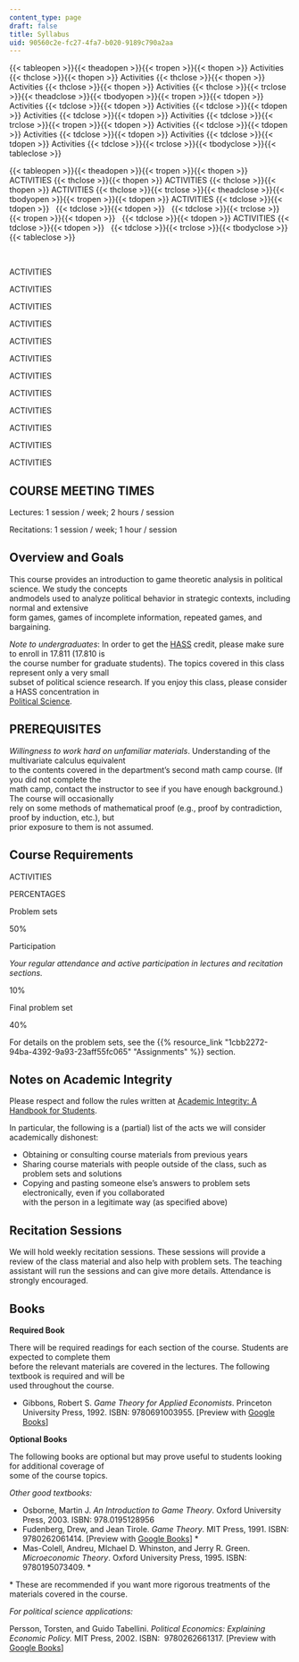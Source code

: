 ```yaml
---
content_type: page
draft: false
title: Syllabus
uid: 90560c2e-fc27-4fa7-b020-9189c790a2aa
---
```

{{< tableopen >}}{{< theadopen >}}{{< tropen >}}{{< thopen >}}
Activities
{{< thclose >}}{{< thopen >}}
Activities
{{< thclose >}}{{< thopen >}}
Activities
{{< thclose >}}{{< thopen >}}
Activities
{{< thclose >}}{{< trclose >}}{{< theadclose >}}{{< tbodyopen >}}{{< tropen >}}{{< tdopen >}}
Activities
{{< tdclose >}}{{< tdopen >}}
Activities
{{< tdclose >}}{{< tdopen >}}
Activities
{{< tdclose >}}{{< tdopen >}}
Activities
{{< tdclose >}}{{< trclose >}}{{< tropen >}}{{< tdopen >}}
Activities
{{< tdclose >}}{{< tdopen >}}
Activities
{{< tdclose >}}{{< tdopen >}}
Activities
{{< tdclose >}}{{< tdopen >}}
Activities
{{< tdclose >}}{{< trclose >}}{{< tbodyclose >}}{{< tableclose >}}

{{< tableopen >}}{{< theadopen >}}{{< tropen >}}{{< thopen >}}
ACTIVITIES
{{< thclose >}}{{< thopen >}}
ACTIVITIES
{{< thclose >}}{{< thopen >}}
ACTIVITIES
{{< thclose >}}{{< trclose >}}{{< theadclose >}}{{< tbodyopen >}}{{< tropen >}}{{< tdopen >}}
ACTIVITIES
{{< tdclose >}}{{< tdopen >}}
 
{{< tdclose >}}{{< tdopen >}}
 
{{< tdclose >}}{{< trclose >}}{{< tropen >}}{{< tdopen >}}
 
{{< tdclose >}}{{< tdopen >}}
ACTIVITIES
{{< tdclose >}}{{< tdopen >}}
 
{{< tdclose >}}{{< trclose >}}{{< tbodyclose >}}{{< tableclose >}}

 

ACTIVITIES

ACTIVITIES

ACTIVITIES

ACTIVITIES

ACTIVITIES

ACTIVITIES

ACTIVITIES

ACTIVITIES

ACTIVITIES

ACTIVITIES

ACTIVITIES

ACTIVITIES

## COURSE MEETING TIMES

Lectures: 1 session / week; 2 hours / session

Recitations: 1 session / week; 1 hour / session

## Overview and Goals

This course provides an introduction to game theoretic analysis in political science. We study the concepts                  
andmodels used to analyze political behavior in strategic contexts, including normal and extensive                  
form games, games of incomplete information, repeated games, and bargaining.

*Note to undergraduates*: In order to get the [HASS](https://registrar.mit.edu/registration-academics/academic-requirements/hass-requirement) credit, please make sure to enroll in 17.811 (17.810 is                 
the course number for graduate students). The topics covered in this class represent only a very small                 
subset of political science research. If you enjoy this class, please consider a HASS concentration in                 
[Political Science](https://polisci.mit.edu/).

## PREREQUISITES

*Willingness to work hard on unfamiliar materials*. Understanding of the multivariate calculus equivalent                
to the contents covered in the department’s second math camp course. (If you did not complete the                
math camp, contact the instructor to see if you have enough background.) The course will occasionally                
rely on some methods of mathematical proof (e.g., proof by contradiction, proof by induction, etc.), but                
prior exposure to them is not assumed.

## Course Requirements

ACTIVITIES

PERCENTAGES

Problem sets

50%

Participation

*Your regular attendance and active participation in lectures and recitation sections.*

10%

Final problem set

40%

For details on the problem sets, see the {{% resource_link "1cbb2272-94ba-4392-9a93-23aff55fc065" "Assignments" %}} section.

## Notes on Academic Integrity

Please respect and follow the rules written at [Academic Integrity: A Handbook for Students](http://integrity.mit.edu/). 

In particular, the following is a (partial) list of the acts we will consider academically dishonest:

- Obtaining or consulting course materials from previous years
- Sharing course materials with people outside of the class, such as problem sets and solutions
- Copying and pasting someone else’s answers to problem sets electronically, even if you collaborated         
    with the person in a legitimate way (as specified above)

## Recitation Sessions

We will hold weekly recitation sessions. These sessions will provide a review of the class material and also help with problem sets. The teaching assistant will run the sessions and can give more details. Attendance is strongly encouraged.

## Books

**Required Book**

There will be required readings for each section of the course. Students are expected to complete them        
before the relevant materials are covered in the lectures. The following textbook is required and will be        
used throughout the course.

- Gibbons, Robert S. *Game Theory for Applied Economists*. Princeton University Press, 1992. ISBN: ‎9780691003955. \[Preview with [Google Books](https://www.google.com/books/edition/Game_Theory_for_Applied_Economists/8ygxf2WunAIC?hl=en&gbpv=1)\]

**Optional Books**

The following books are optional but may prove useful to students looking for additional coverage of       
some of the course topics. 

*Other good textbooks:*

- Osborne, Martin J. *An Introduction to Game Theory*. Oxford University Press, 2003. ISBN: ‎978.0195128956
- Fudenberg, Drew, and Jean Tirole. *Game Theory*. MIT Press, 1991. ISBN: ‎9780262061414. \[Preview with [Google Books](https://www.google.com/books/edition/Game_Theory/3KnuDwAAQBAJ?hl=en&gbpv=1)\] \*
- Mas-Colell, Andreu, MIchael D. Whinston, and Jerry R. Green. *Microeconomic Theory*. Oxford University Press, 1995. ISBN: ‎9780195073409. \*

\* These are recommended if you want more rigorous treatments of the materials covered in the course.

*For political science applications:*

Persson, Torsten, and Guido Tabellini. *Political Economics: Explaining Economic Policy.* MIT Press, 2002. ISBN: ‎ 9780262661317. \[Preview with [Google Books](https://www.google.com/books/edition/Political_Economics/XC4MEAAAQBAJ?hl=en&gbpv=1)\]